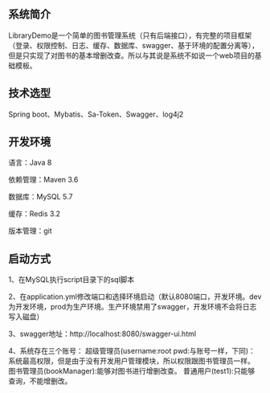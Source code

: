 ## 系统简介

LibraryDemo是一个简单的图书管理系统（只有后端接口），有完整的项目框架（登录、权限控制、日志、缓存、数据库、swagger、基于环境的配置分离等），但是只实现了对图书的基本增删改查。所以与其说是系统不如说一个web项目的基础模板。

## 技术选型

Spring boot、Mybatis、Sa-Token、Swagger、log4j2

## 开发环境

语言：Java 8

依赖管理：Maven 3.6

数据库：MySQL 5.7

缓存：Redis 3.2

版本管理：git

## 启动方式

1、在MySQL执行script目录下的sql脚本

2、在application.yml修改端口和选择环境启动（默认8080端口，开发环境。dev为开发环境，prod为生产环境。生产环境禁用了swagger，开发环境不会将日志写入磁盘）

3、swagger地址：http://localhost:8080/swagger-ui.html

4、系统存在三个账号：
    超级管理员(username:root pwd:与账号一样，下同)：系统最高权限，但是由于没有开发用户管理模块，所以权限跟图书管理员一样。
    图书管理员(bookManager):能够对图书进行增删改查。
    普通用户(test1):只能够查询，不能增删改。
